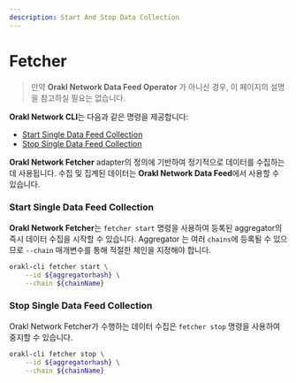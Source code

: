 ```yaml
---
description: Start And Stop Data Collection
---
```


# Fetcher

> 만약 **Orakl Network Data Feed Operator** 가 아니신 경우, 이 페이지의 설명을 참고하실 필요는 없습니다.

**Orakl Network CLI**는 다음과 같은 명령을 제공합니다:

- [Start Single Data Feed Collection](fetcher.md#start-single-data-feed-collection)
- [Stop Single Data Feed Collection](fetcher.md#stop-single-data-feed-collection)

**Orakl Network Fetcher** adapter의 정의에 기반하여 정기적으로 데이터를 수집하는 데 사용됩니다. 수집 및 집계된 데이터는 **Orakl Network Data Feed**에서 사용할 수 있습니다.

### Start Single Data Feed Collection

**Orakl Network Fetcher**는 `fetcher start` 명령을 사용하여 등록된 aggregator의 즉시 데이터 수집을 시작할 수 있습니다. Aggregator 는 여러 `chains`에 등록될 수 있으므로 `--chain` 매개변수를 통해 적절한 체인을 지정해야 합니다.&#x20;

```sh
orakl-cli fetcher start \
    --id ${aggregatorhash} \
    --chain ${chainName}
```

### Stop Single Data Feed Collection

Orakl Network Fetcher가 수행하는 데이터 수집은 `fetcher stop` 명령을 사용하여 중지할 수 있습니다.

```sh
orakl-cli fetcher stop \
    --id ${aggregatorhash} \
    --chain ${chainName}
```

